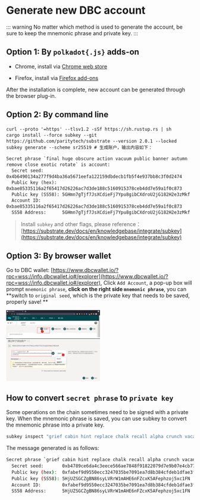# Generate new DBC account

::: warning
No matter which method is used to generate the account, be sure to keep the mnemonic phrase and private key.
:::

## Option 1: By `polkadot{.js}` adds-on

- Chrome, install via [Chrome web store](https://chrome.google.com/webstore/detail/polkadot{js}-extension/mopnmbcafieddcagagdcbnhejhlodfdd)

- Firefox, install via [Firefox add-ons](https://addons.mozilla.org/en-US/firefox/addon/polkadot-js-extension/)

After the installation is complete, new account can be generated through the browser plug-in.

## Option 2: By command line

```shell
curl --proto '=https' --tlsv1.2 -sSf https://sh.rustup.rs | sh
cargo install --force subkey --git https://github.com/paritytech/substrate --version 2.0.1 --locked
subkey generate --scheme sr25519 # 生成账户，输出内容如下：
```

```
Secret phrase `final huge obscure action vacuum public banner autumn remove close exotic rotate` is account:
  Secret seed:       0x4b6490134a277f9d4ba36a5671eefa122159dbdecb1fb5f4e937bb8c3f0d2474
  Public key (hex):  0xbae85335116a2f65417d26226ac7d3de188c5160915378ceb4dd7e59a1f0c873
  Public key (SS58): 5GHmn7gTjf7JsXCdieFj7Ypu8gibCXdroU2jG182H2e3zMkf
  Account ID:        0xbae85335116a2f65417d26226ac7d3de188c5160915378ceb4dd7e59a1f0c873
  SS58 Address:      5GHmn7gTjf7JsXCdieFj7Ypu8gibCXdroU2jG182H2e3zMkf
```

> Install `subkey` and other flags, please reference：[https://substrate.dev/docs/en/knowledgebase/integrate/subkey](https://substrate.dev/docs/en/knowledgebase/integrate/subkey)

## Option 3: By browser wallet

Go to DBC wallet: [https://www.dbcwallet.io/?rpc=wss://info.dbcwallet.io#/explorer](https://www.dbcwallet.io/?rpc=wss://info.dbcwallet.io#/explorer), Click `Add Account`, a pop-up box will prompt `mnemonic phrase`, **click on the right side `mnemonic phrase`**, you can **switch to `original seed`, which is the private key that needs to be saved, properly save! **

<img src="./assets/generate_new_account.assets/2021-09-13_09-58.png" width="50%" height="50%">

<br>

<img src="./assets/generate_new_account.assets/2021-09-13_09-59.png" width="50%" height="50%">

## How to convert `secret phrase` to `private key`

Some operations on the chain sometimes need to be signed with a private key. When the mnemonic phrase is saved, you can use subkey to convert the mnemonic phrase into a private key.

```bash
subkey inspect "grief cabin hint replace chalk recall alpha crunch vacant range success rent"
```

The message generated is as follows:

```bash
Secret phrase `grief cabin hint replace chalk recall alpha crunch vacant range success rent` is account:
  Secret seed:       0xb4789ce6da4c3eece566ae7848f91822079d7e9b07e4cb77f00beafcb28fb611
  Public key (hex):  0xfabef9d9550ecc3247035be7091ea7d8b384cfdeb1dfae3ff80ba9515cca2570
  Public key (SS58): 5HjUZSGCZgBN86syLVRrW1mAHE6nFZcxK5AFephzoj5xc1FN
  Account ID:        0xfabef9d9550ecc3247035be7091ea7d8b384cfdeb1dfae3ff80ba9515cca2570
  SS58 Address:      5HjUZSGCZgBN86syLVRrW1mAHE6nFZcxK5AFephzoj5xc1FN
```

